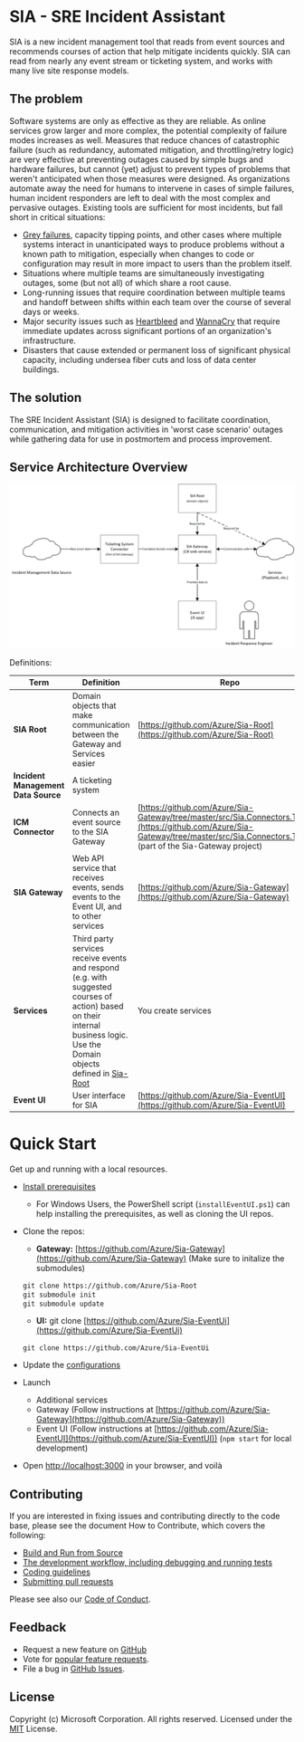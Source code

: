 
# SIA - SRE Incident Assistant

SIA is a new incident management tool that reads from event sources and recommends courses of action that help mitigate incidents quickly.  SIA can read from nearly any event stream or ticketing system, and works with many live site response models. 

## The problem
Software systems are only as effective as they are reliable. As online services grow larger and more complex, the potential complexity of failure modes increases as well. Measures that reduce chances of catastrophic failure (such as redundancy, automated mitigation, and throttling/retry logic) are very effective at preventing outages caused by simple bugs and hardware failures, but cannot (yet) adjust to prevent types of problems that weren't anticipated when those measures were designed. As organizations automate away the need for humans to intervene in cases of simple failures, human incident responders are left to deal with the most complex and pervasive outages. Existing tools are sufficient for most incidents, but fall short in critical situations:
*  [Grey failures](https://www.microsoft.com/en-us/research/wp-content/uploads/2017/06/paper-1.pdf), capacity tipping points, and other cases where multiple systems interact in unanticipated ways to produce problems without a known path to mitigation, especially when changes to code or configuration may result in more impact to users than the problem itself.
* Situations where multiple teams are simultaneously investigating outages, some (but not all) of which share a root cause.
* Long-running issues that require coordination between multiple teams and handoff between shifts within each team over the course of several days or weeks.
* Major security issues such as [Heartbleed](https://en.wikipedia.org/wiki/Heartbleed) and [WannaCry](https://en.wikipedia.org/wiki/WannaCry_ransomware_attack) that require immediate updates across significant portions of an organization's infrastructure.
* Disasters that cause extended or permanent loss of significant physical capacity, including undersea fiber cuts and loss of data center buildings.

## The solution
The SRE Incident Assistant (SIA) is designed to facilitate coordination, communication, and mitigation activities in 'worst case scenario' outages while gathering data for use in postmortem and process improvement.

## Service Architecture Overview
![SIA service architecture](SIA-Architecture.png)

Definitions: 

| Term | Definition | Repo |
| ---- | ---------- | ---- |
| **SIA Root** | Domain objects that make communication between the Gateway and Services easier | [https://github.com/Azure/Sia-Root](https://github.com/Azure/Sia-Root) |
| **Incident Management Data Source** | A ticketing system | 
| **ICM Connector** | Connects an event source to the SIA Gateway | [https://github.com/Azure/Sia-Gateway/tree/master/src/Sia.Connectors.Tickets](https://github.com/Azure/Sia-Gateway/tree/master/src/Sia.Connectors.Tickets) (part of the Sia-Gateway project)|
| **SIA Gateway** | Web API service that receives events, sends events to the Event UI, and to other services | [https://github.com/Azure/Sia-Gateway](https://github.com/Azure/Sia-Gateway) |
| **Services** | Third party services receive events and respond (e.g. with suggested courses of action) based on their internal business logic. Use the Domain objects defined in [Sia-Root](https://github.com/Azure/Sia-Root) | You create services |
| **Event UI** | User interface for SIA | [https://github.com/Azure/Sia-EventUI](https://github.com/Azure/Sia-EventUI) |

# Quick Start
Get up and running with a local resources.

* [Install prerequisites](https://github.com/Azure/Sia-Root/blob/master/HOWTOCONTRIBUTE.md#installing-prerequisites)
  * For Windows Users, the PowerShell script (`installEventUI.ps1`) can help installing the prerequisites, as well as cloning the UI repos.
* Clone the repos:
  * **Gateway:** [https://github.com/Azure/Sia-Gateway](https://github.com/Azure/Sia-Gateway) (Make sure to initalize the submodules)
  ```
  git clone https://github.com/Azure/Sia-Root
  git submodule init
  git submodule update
  ```    
  * **UI:** git clone [https://github.com/Azure/Sia-EventUi](https://github.com/Azure/Sia-EventUi)
  ```
  git clone https://github.com/Azure/Sia-EventUi
  ```

* Update the [configurations](https://github.com/Azure/Sia-Root/blob/master/HOWTOCONTRIBUTE.md#development-workflow)
* Launch
  * Additional services
  * Gateway (Follow instructions at [https://github.com/Azure/Sia-Gateway](https://github.com/Azure/Sia-Gateway))
  * Event UI (Follow instructions at [https://github.com/Azure/Sia-EventUI](https://github.com/Azure/Sia-EventUI)) (`npm start` for local development)

* Open [http://localhost:3000](http://localhost:3000) in your browser, and voilà
  
## Contributing

If you are interested in fixing issues and contributing directly to the code base, please see the document How to Contribute, which covers the following:
* [Build and Run from Source](https://github.com/Azure/Sia-Root/blob/master/HOWTOCONTRIBUTE.md#build)
* [The development workflow, including debugging and running tests](https://github.com/Azure/Sia-Root/blob/master/HOWTOCONTRIBUTE.md#debugging)
* [Coding guidelines](https://github.com/Azure/Sia-Root/blob/master/HOWTOCONTRIBUTE.md#work-branches)
* [Submitting pull requests](https://github.com/Azure/Sia-Root/blob/master/HOWTOCONTRIBUTE.md#pull-requests)

Please see also our [Code of Conduct](https://github.com/Azure/Sia-Root/blob/master/CODEOFCONDUCT.md).

## Feedback
* Request a new feature on [GitHub](CONTRIBUTING.md)
* Vote for [popular feature requests](https://github.com/Azure/sia-root/issues?q=is%3Aopen+is%3Aissue+label%3Afeature-request+sort%3Areactions-%2B1-desc).
* File a bug in [GitHub Issues](https://github.com/Azure/sia-root/issues).

## License
Copyright (c) Microsoft Corporation. All rights reserved.
Licensed under the [MIT](https://github.com/Microsoft/vscode/blob/master/LICENSE.txt) License.
